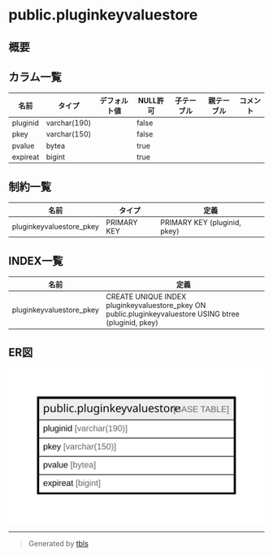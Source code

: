 # public.pluginkeyvaluestore

## 概要

## カラム一覧

| 名前       | タイプ          | デフォルト値       | NULL許可   | 子テーブル      | 親テーブル      | コメント     |
| -------- | ------------ | ------------ | -------- | ---------- | ---------- | -------- |
| pluginid | varchar(190) |              | false    |            |            |          |
| pkey     | varchar(150) |              | false    |            |            |          |
| pvalue   | bytea        |              | true     |            |            |          |
| expireat | bigint       |              | true     |            |            |          |

## 制約一覧

| 名前                       | タイプ         | 定義                           |
| ------------------------ | ----------- | ---------------------------- |
| pluginkeyvaluestore_pkey | PRIMARY KEY | PRIMARY KEY (pluginid, pkey) |

## INDEX一覧

| 名前                       | 定義                                                                                                      |
| ------------------------ | ------------------------------------------------------------------------------------------------------- |
| pluginkeyvaluestore_pkey | CREATE UNIQUE INDEX pluginkeyvaluestore_pkey ON public.pluginkeyvaluestore USING btree (pluginid, pkey) |

## ER図

![er](public.pluginkeyvaluestore.svg)

---

> Generated by [tbls](https://github.com/k1LoW/tbls)
